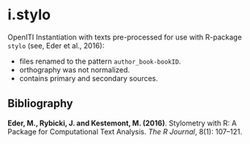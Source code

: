 # i.stylo

OpenITI Instantiation with texts pre-processed for use with R-package `stylo` (see, Eder et al., 2016):

- files renamed to the pattern `author_book-bookID`.
- orthography was not normalized. 
- contains primary and secondary sources.

## Bibliography

**Eder, M., Rybicki, J. and Kestemont, M. (2016)**. Stylometry with R: A Package for Computational Text Analysis. *The R Journal*, 8(1): 107–121.
